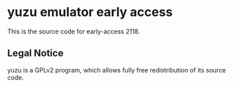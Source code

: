 yuzu emulator early access
=============

This is the source code for early-access 2118.

## Legal Notice

yuzu is a GPLv2 program, which allows fully free redistribution of its source code.
